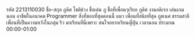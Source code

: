 ﻿รหัส 2213110030
ชื่อ-สกุล ภูดิศ โชติช่วง
ชื่อเล่น ภู
ชื่อที่เพื่อนๆเรียก ภูดิศ
งานอดิเรก เล่นเกม นอน 
อาชีพในอนาคต Programmer
สิ่งที่ชอบที่สุดตอนนี้ แมว
เพื่อนที่สนิทที่สุด ภูธเนศ ธรรมสาลี
เพื่อนที่เป็นความหวังในกลุ่ม ริว
มาเรียนที่นี่เพราะ สนใจอยากเรียนญี่ปุ่น
เวลานอน  ประมาณ 00:00-01:00